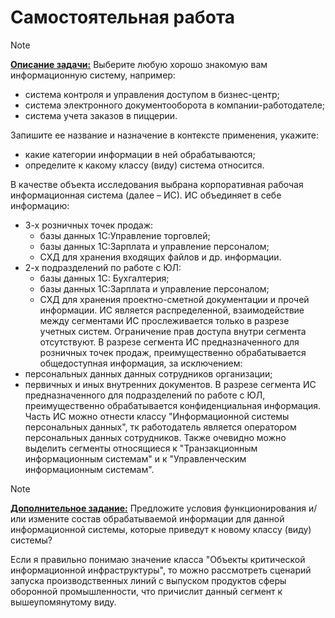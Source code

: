 # Самостоятельная работа

> [!NOTE]
> <ins>**Описание задачи:**</ins>
> Выберите любую хорошо знакомую вам информационную систему, например:
> - система контроля и управления доступом в бизнес-центр;
> - система электронного документооборота в компании-работодателе;
> - система учета заказов в пиццерии.
>  
> Запишите ее название и назначение в контексте применения, укажите:
> - какие категории информации в ней обрабатываются;
> - определите к какому классу (виду) система относится.

В качестве объекта исследования выбрана корпоративная рабочая информационная система (далее – ИС). ИС объединяет в себе информацию:
- 3-х розничных точек продаж:
	- базы данных 1С:Управление торговлей;
	- базы данных 1С:Зарплата и управление персоналом;
	- СХД для хранения входящих файлов и др. информации.
- 2-х подразделений по работе с ЮЛ:
	- базы данных 1С: Бухгалтерия;
	- базы данных 1С:Зарплата и управление персоналом;
	- СХД для хранения проектно-сметной документации и прочей информации.
ИС является распределенной, взаимодействие между сегментами ИС прослеживается только в разрезе учетных систем. Ограничение прав доступа внутри сегмента отсутствуют.
В разрезе сегмента ИС предназначенного для розничных точек продаж, преимущественно обрабатывается общедоступная информация, за исключением:
- персональных данных данных сотрудников организации;
- первичных и иных внутренних документов.
В разрезе сегмента ИС предназначенного для подразделений по работе с ЮЛ, преимущественно обрабатывается конфиденциальная информация.
Часть ИС можно отнести классу "Информационной системы персональных данных", тк работодатель является оператором персональных данных сотрудников. Также очевидно можно выделить сегменты относящиеся к "Транзакционным информационным системам" и к "Управленческим информационным системам".

> [!NOTE]
> <ins>**Дополнительное задание:**</ins>
> Предложите условия функционирования и/или измените состав обрабатываемой информации для данной информационной системы, которые приведут к новому классу (виду) системы?

Если я правильно понимаю значение класса "Объекты критической информационной инфраструктуры", то можно рассмотреть сценарий запуска производственных линий с выпуском продуктов сферы оборонной промышленности, что причислит данный сегмент к вышеупомянутому виду.